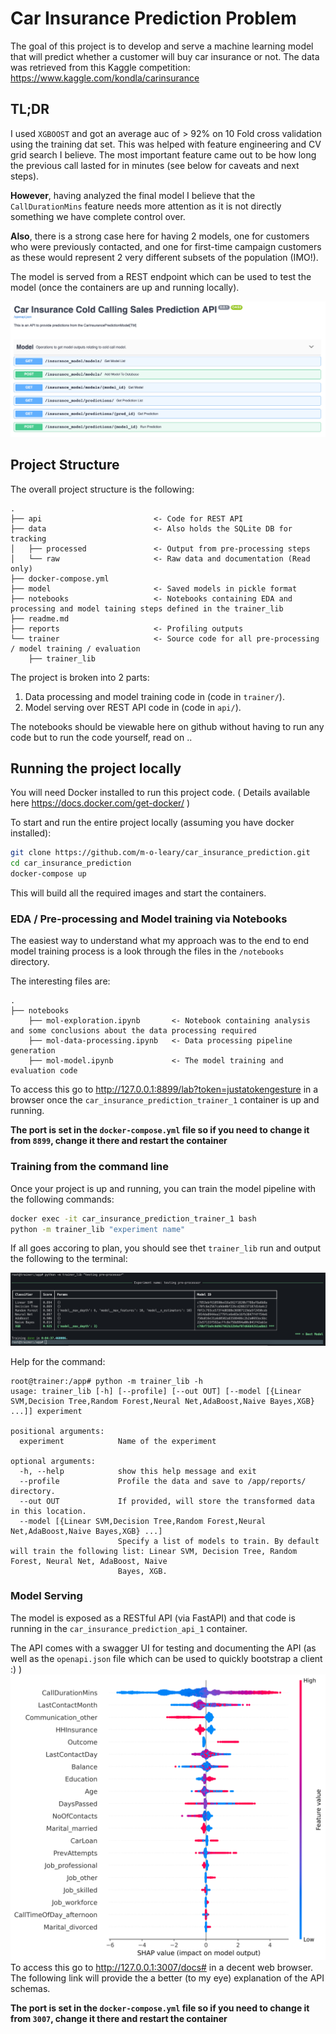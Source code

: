 # Car Insurance Prediction Problem

The goal of this project is to develop and serve a machine learning model that will predict whether a customer will buy car insurance or not. The data was retrieved from this Kaggle competition: https://www.kaggle.com/kondla/carinsurance 

## TL;DR

I used `XGBOOST` and got an average auc of > 92% on 10 Fold cross validation using the training dat set. This was helped with feature engineering and CV grid search I believe.
The most important feature came out to be how long the previous call lasted for in minutes (see below for caveats and next steps).

**However**, having analyzed the final model I believe that the `CallDurationMins` feature needs more attention as it is not directly something we have complete control over.

**Also**, there is a strong case here for having 2 models, one for customers who were previously contacted, and one for first-time campaign customers as these would represent 2 very different subsets of the population (IMO!).

The model is served from a REST endpoint which can be used to test the model (once the containers are up and running locally).

![rest endpoint](reports/fast_api.png)

## Project Structure

The overall project structure is the following:

```text
.
├── api                         <- Code for REST API
├── data                        <- Also holds the SQLite DB for tracking
│   ├── processed               <- Output from pre-processing steps
│   └── raw                     <- Raw data and documentation (Read only)
├── docker-compose.yml          
├── model                       <- Saved models in pickle format
├── notebooks                   <- Notebooks containing EDA and processing and model taining steps defined in the trainer_lib 
├── readme.md
├── reports                     <- Profiling outputs
└── trainer                     <- Source code for all pre-processing / model training / evaluation
    ├── trainer_lib
```

The project is broken into 2 parts:

1. Data processing and model training code in (code in `trainer/`).
2. Model serving over REST API code in (code in `api/`).

The notebooks should be viewable here on github without having to run any code but to run the code yourself, read on ..

## Running the project locally

You will need Docker installed to run this project code.
( Details available here https://docs.docker.com/get-docker/ )

To start and run the entire project locally (assuming you have docker installed):

```sh
git clone https://github.com/m-o-leary/car_insurance_prediction.git
cd car_insurance_prediction
docker-compose up
```

This will build all the required images and start the containers.
### EDA / Pre-processing and Model training via Notebooks

The easiest way to understand what my approach was to the end to end model training process is a look through the files in the `/notebooks` directory.

The interesting files are:

```text
.
├── notebooks 
    ├── mol-exploration.ipynb       <- Notebook containing analysis and some conclusions about the data processing required  
    ├── mol-data-processing.ipynb   <- Data processing pipeline generation 
    ├── mol-model.ipynb             <- The model training and evaluation code

```

To access this go to http://127.0.0.1:8899/lab?token=justatokengesture in a browser once the `car_insurance_prediction_trainer_1` container is  up and running.

**The port is set in the `docker-compose.yml` file so if you need to change it from `8899`, change it there and restart the container**

### Training from the command line

Once your project is up and running, you can train the model pipeline with the following commands:


```bash
docker exec -it car_insurance_prediction_trainer_1 bash
python -m trainer_lib "experiment name"
```

If all goes accoring to plan, you should see thet `trainer_lib` run and output the following to the terminal:

![should be an image here of terminal output!!](reports/running_lib.png)

Help for the command:

```text
root@trainer:/app# python -m trainer_lib -h
usage: trainer_lib [-h] [--profile] [--out OUT] [--model [{Linear SVM,Decision Tree,Random Forest,Neural Net,AdaBoost,Naive Bayes,XGB} ...]] experiment

positional arguments:
  experiment            Name of the experiment

optional arguments:
  -h, --help            show this help message and exit
  --profile             Profile the data and save to /app/reports/ directory.
  --out OUT             If provided, will store the transformed data in this location.
  --model [{Linear SVM,Decision Tree,Random Forest,Neural Net,AdaBoost,Naive Bayes,XGB} ...]
                        Specify a list of models to train. By default will train the following list: Linear SVM, Decision Tree, Random Forest, Neural Net, AdaBoost, Naive
                        Bayes, XGB.
```

### Model Serving

The model is exposed as a RESTful API (via FastAPI) and that code is running in the `car_insurance_prediction_api_1` container.

The API comes with a swagger UI for testing and documenting the API (as well as the `openapi.json` file which can be used to quickly bootstrap a client :) )
![best model summary](reports/best_model_summary_plot.png)
To access this go to http://127.0.0.1:3007/docs# in a decent web browser.
The following link will provide the a better (to my eye) explanation of the API schemas.

**The port is set in the `docker-compose.yml` file so if you need to change it from `3007`, change it there and restart the container**
